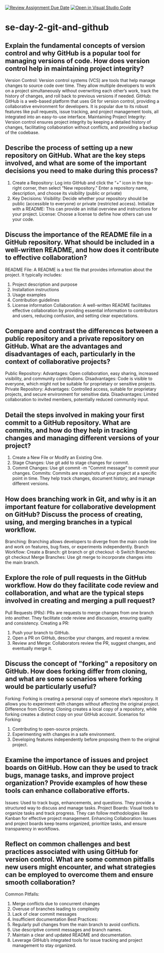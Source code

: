 [![Review Assignment Due Date](https://classroom.github.com/assets/deadline-readme-button-22041afd0340ce965d47ae6ef1cefeee28c7c493a6346c4f15d667ab976d596c.svg)](https://classroom.github.com/a/8wgCKhpZ)
[![Open in Visual Studio Code](https://classroom.github.com/assets/open-in-vscode-2e0aaae1b6195c2367325f4f02e2d04e9abb55f0b24a779b69b11b9e10269abc.svg)](https://classroom.github.com/online_ide?assignment_repo_id=18973810&assignment_repo_type=AssignmentRepo)
# se-day-2-git-and-github
## Explain the fundamental concepts of version control and why GitHub is a popular tool for managing versions of code. How does version control help in maintaining project integrity?
Version Control: Version control systems (VCS) are tools that help manage changes to source code over time. They allow multiple developers to work on a project simultaneously without overwriting each other’s work, track the history of changes, and roll back to previous versions if needed.
GitHub: GitHub is a web-based platform that uses Git for version control, providing a collaborative environment for developers. It is popular due to its robust features like pull requests, issue tracking, and project management tools, all integrated into an easy-to-use interface.
Maintaining Project Integrity: Version control ensures project integrity by keeping a detailed history of changes, facilitating collaboration without conflicts, and providing a backup of the codebase.

## Describe the process of setting up a new repository on GitHub. What are the key steps involved, and what are some of the important decisions you need to make during this process?
1. Create a Repository:
   Log into GitHub and click the “+” icon in the top-right corner, then select  “New repository.”
   Enter a repository name, description, and choose its visibility (public or private)
2. Key Decisions:
   Visibility: Decide whether your repository should be public (accessible to everyone) or private (restricted access).
   Initialize with a README: This can provide an initial overview and instructions for your project.
   License: Choose a license to define how others can use your code.
   
## Discuss the importance of the README file in a GitHub repository. What should be included in a well-written README, and how does it contribute to effective collaboration?
README File: A README is a text file that provides information about the project. It typically includes:
1. Project description and purpose
2. Installation instructions
3. Usage examples
4. Contribution guidelines
5. License information
Collaboration: A well-written README facilitates effective collaboration by providing essential information to contributors and users, reducing confusion, and setting clear expectations.

## Compare and contrast the differences between a public repository and a private repository on GitHub. What are the advantages and disadvantages of each, particularly in the context of collaborative projects?
Public Repository:
Advantages: Open collaboration, easy sharing, increased visibility, and community contributions.
Disadvantages: Code is visible to everyone, which might not be suitable for proprietary or sensitive projects.
Private Repository:
Advantages: Controlled access, suitable for proprietary projects, and secure environment for sensitive data.
Disadvantages: Limited collaboration to invited members, potentially reduced community input.

## Detail the steps involved in making your first commit to a GitHub repository. What are commits, and how do they help in tracking changes and managing different versions of your project?
1. Create a New File or Modify an Existing One.
2. Stage Changes: Use git add <file> to stage changes for commit.
3. Commit Changes: Use git commit -m "Commit message" to commit your changes.
Commits: Commits are snapshots of your project at a specific point in time. They help track changes, document history, and manage different versions.

## How does branching work in Git, and why is it an important feature for collaborative development on GitHub? Discuss the process of creating, using, and merging branches in a typical workflow.
Branching: Branching allows developers to diverge from the main code line and work on features, bug fixes, or experiments independently.
Branch Workflow:
Create a Branch: git branch <branch-name> or git checkout -b <branch-name>
Switch Branches: git checkout <branch-name>
Merge Branches: Use git merge <branch-name> to incorporate changes into the main branch.

## Explore the role of pull requests in the GitHub workflow. How do they facilitate code review and collaboration, and what are the typical steps involved in creating and merging a pull request?
Pull Requests (PRs): PRs are requests to merge changes from one branch into another. They facilitate code review and discussion, ensuring quality and consistency.
Creating a PR:
1. Push your branch to GitHub.
2. Open a PR on GitHub, describe your changes, and request a review.
3. Review and Merge: Collaborators review the PR, suggest changes, and eventually merge it.

## Discuss the concept of "forking" a repository on GitHub. How does forking differ from cloning, and what are some scenarios where forking would be particularly useful?
Forking: Forking is creating a personal copy of someone else’s repository. It allows you to experiment with changes without affecting the original project.
Difference from Cloning: Cloning creates a local copy of a repository, while forking creates a distinct copy on your GitHub account.
Scenarios for Forking:
1. Contributing to open-source projects.
2. Experimenting with changes in a safe environment.
3. Developing features independently before proposing them to the original project.

## Examine the importance of issues and project boards on GitHub. How can they be used to track bugs, manage tasks, and improve project organization? Provide examples of how these tools can enhance collaborative efforts.
Issues: Used to track bugs, enhancements, and questions. They provide a structured way to discuss and manage tasks.
Project Boards: Visual tools to organize tasks and track progress. They can follow methodologies like Kanban for effective project management.
Enhancing Collaboration: Issues and project boards keep teams organized, prioritize tasks, and ensure transparency in workflows.

## Reflect on common challenges and best practices associated with using GitHub for version control. What are some common pitfalls new users might encounter, and what strategies can be employed to overcome them and ensure smooth collaboration?
Common Pitfalls:
1. Merge conflicts due to concurrent changes
2. Overuse of branches leading to complexity
3. Lack of clear commit messages
4. Insufficient documentation
Best Practices:
1. Regularly pull changes from the main branch to avoid conflicts.
2. Use descriptive commit messages and branch names.
3. Maintain a clear and updated README and documentation.
4. Leverage GitHub’s integrated tools for issue tracking and project management to stay organized.
